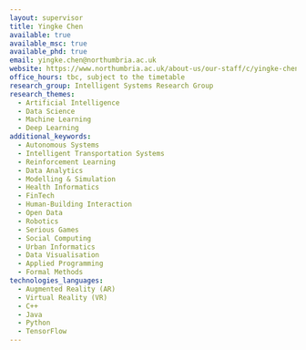 ```yaml
---
layout: supervisor
title: Yingke Chen
available: true
available_msc: true
available_phd: true
email: yingke.chen@northumbria.ac.uk
website: https://www.northumbria.ac.uk/about-us/our-staff/c/yingke-chen/
office_hours: tbc, subject to the timetable
research_group: Intelligent Systems Research Group
research_themes:
  - Artificial Intelligence
  - Data Science
  - Machine Learning
  - Deep Learning
additional_keywords:
  - Autonomous Systems
  - Intelligent Transportation Systems
  - Reinforcement Learning
  - Data Analytics
  - Modelling & Simulation
  - Health Informatics
  - FinTech
  - Human-Building Interaction
  - Open Data
  - Robotics
  - Serious Games
  - Social Computing
  - Urban Informatics
  - Data Visualisation
  - Applied Programming
  - Formal Methods
technologies_languages:
  - Augmented Reality (AR)
  - Virtual Reality (VR)
  - C++
  - Java
  - Python
  - TensorFlow
---
```

